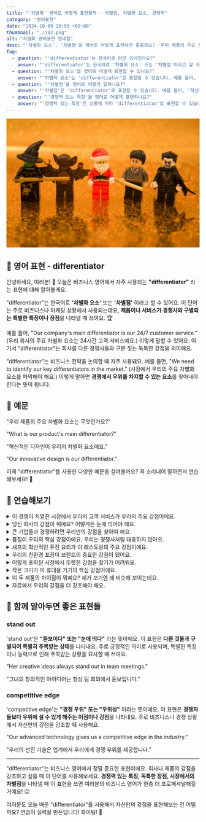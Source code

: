```yaml
---
title: "'차별화' 영어로 어떻게 표현할까 - 차별점, 차별화 요소, 경쟁력"
category: "영어표현"
date: "2024-10-09 20:50 +09:00"
thumbnail: "./102.png"
alt: "차별화 영어표현 썸네일"
desc: "'차별화 요소', '차별점'을 영어로 어떻게 표현하면 좋을까요? '우리 제품의 주요 차별화 요소는 무엇인가요?', '혁신적인 디자인이 우리의 차별화 요소예요.' 등을 영어로 표현하는 법을 배워봅시다. 다양한 예문을 통해서 연습하고 본인의 표현으로 만들어 보세요."
faq:
  - question: "'differentiator'는 한국어로 어떤 의미인가요?"
    answer: "'differentiator'는 한국어로 '차별화 요소' 또는 '차별점'이라고 할 수 있습니다. 제품이나 서비스가 경쟁사와 구별되는 특별한 특징이나 장점을 나타낼 때 사용합니다."
  - question: "'차별화 요소'를 영어로 어떻게 표현할 수 있나요?"
    answer: "'차별화 요소'는 'differentiator'로 표현할 수 있습니다. 예를 들어, '우리 회사의 주요 차별화 요소는 24시간 고객 서비스예요'는 'Our company's main differentiator is our 24/7 customer service'로 말할 수 있습니다."
  - question: "'차별점'을 영어로 어떻게 말하나요?"
    answer: "'차별점'은 'differentiator'로 표현할 수 있습니다. 예를 들어, '혁신적인 디자인이 우리의 차별점이에요'는 'Our innovative design is our differentiator'로 말할 수 있습니다."
  - question: "'경쟁력 있는 특징'을 영어로 어떻게 표현하나요?"
    answer: "'경쟁력 있는 특징'은 상황에 따라 'differentiator'로 표현할 수 있습니다. 예를 들어, '시장에서 우리의 주요 경쟁력 있는 특징을 파악해야 해요'는 'We need to identify our key differentiators in the market'로 말할 수 있습니다."
---
```


![다양한 캐릭터들 사이에서 돋보이는 산타](./102-1.jpg)

## 🌟 영어 표현 - differentiator

안녕하세요, 여러분! 👋 오늘은 비즈니스 영어에서 자주 사용되는 **"differentiator"** 라는 표현에 대해 알아볼게요.

"differentiator"는 한국어로 **'차별화 요소'** 또는 **'차별점'** 이라고 할 수 있어요. 이 단어는 주로 비즈니스나 마케팅 상황에서 사용되는데요, **제품이나 서비스가 경쟁사와 구별되는 특별한 특징이나 장점**을 나타낼 때 쓰여요. 🏆

예를 들어, "Our company's main differentiator is our 24/7 customer service." (우리 회사의 주요 차별화 요소는 24시간 고객 서비스예요.) 이렇게 말할 수 있어요. 여기서 "differentiator"는 회사를 다른 경쟁사들과 구분 짓는 독특한 강점을 의미해요.

"differentiator"는 비즈니스 전략을 논의할 때 자주 사용돼요. 예를 들면, "We need to identify our key differentiators in the market." (시장에서 우리의 주요 차별화 요소를 파악해야 해요.) 이렇게 말하면 **경쟁에서 우위를 차지할 수 있는 요소**를 찾아내야 한다는 뜻이 됩니다.

## 📖 예문

"우리 제품의 주요 차별화 요소는 무엇인가요?"

"What is our product's main differentiator?"

"혁신적인 디자인이 우리의 차별화 요소예요."

"Our innovative design is our differentiator."

이제 "differentiator"를 사용한 다양한 예문을 살펴볼까요? 꼭 소리내어 말하면서 연습해보세요! 🚀

<script async src="https://pagead2.googlesyndication.com/pagead/js/adsbygoogle.js?client=ca-pub-1465612013356152"
     crossorigin="anonymous"></script>
<!-- engple-horizontal-ad -->

<ins class="adsbygoogle"
     style="display:block"
     data-ad-client="ca-pub-1465612013356152"
     data-ad-slot="2106896038"
     data-ad-format="auto"
     data-full-width-responsive="true"></ins>

<script>
     (adsbygoogle = window.adsbygoogle || []).push({});
</script>

## 💬 연습해보기

<details>
<summary>이 경쟁이 치열한 시장에서 우리의 고객 서비스가 우리의 주요 강점이에요.</summary>
<span>Our customer service is our main differentiator in this crowded market.</span>
</details>

<details>
<summary>당신 회사의 강점이 뭐예요? 어떻게든 눈에 띄어야 해요.</summary>
<span>What's your company's differentiator? You gotta stand out somehow.</span>
</details>

<details>
<summary>큰 기업들과 경쟁하려면 우리만의 강점을 찾아야 해요.</summary>
<span>We need to find our differentiator if we want to compete with the big players.</span>
</details>

<details>
<summary>품질이 우리의 핵심 강점이에요. 우리는 경쟁사처럼 대충하지 않아요.</summary>
<span>Quality is our key differentiator. We don't cut corners like our competitors.</span>
</details>

<details>
<summary>셰프의 혁신적인 퓨전 요리가 이 레스토랑의 주요 강점이에요.</summary>
<span>The chef's innovative fusion cuisine is the restaurant's primary differentiator.</span>
</details>

<details>
<summary>우리의 친환경 포장이 브랜드의 중요한 강점이 됐어요.</summary>
<span>Our eco-friendly packaging has become a significant differentiator for our brand.</span>
</details>

<details>
<summary>이렇게 포화된 시장에서 뚜렷한 강점을 찾기가 어려워요.</summary>
<span>We're <a href="/blog/잘-안돼-영어표현/">struggling to</a> find a clear differentiator in such a saturated market.</span>
</details>

<details>
<summary>작은 크기가 이 휴대용 기기의 핵심 강점이에요.</summary>
<span>The compact size is a key differentiator for this portable device.</span>
</details>

<details>
<summary>이 두 제품의 차이점이 뭐예요? 제가 보기엔 꽤 비슷해 보이는데요.</summary>
<span>What's the differentiator between these two products? They look pretty similar to me.</span>
</details>

<details>
<summary>자료에서 우리의 강점을 더 강조해야 해요.</summary>
<span>We need to emphasize our differentiators more in our materials.</span>
</details>

## 🤝 함께 알아두면 좋은 표현들

### stand out

'stand out'은 **"돋보이다" 또는 "눈에 띄다"** 라는 뜻이에요. 이 표현은 **다른 것들과 구별되어 특별히 주목받는 상태**를 나타내요. 주로 긍정적인 의미로 사용되며, 특별한 특징이나 능력으로 인해 주목받는 상황을 묘사할 때 쓰여요.

"Her creative ideas always stand out in team meetings."

"그녀의 창의적인 아이디어는 항상 팀 회의에서 돋보입니다."

### competitive edge

'competitive edge'는 **"경쟁 우위" 또는 "우위성"** 이라는 뜻이에요. 이 표현은 **경쟁자들보다 우위에 설 수 있게 해주는 이점이나 강점**을 나타내요. 주로 비즈니스나 경쟁 상황에서 자신만의 강점을 강조할 때 사용해요.

"Our advanced technology gives us a competitive edge in the industry."

"우리의 선진 기술은 업계에서 우리에게 경쟁 우위를 제공합니다."

---

"differentiator"는 비즈니스 영어에서 정말 중요한 표현이에요. 회사나 제품의 강점을 강조하고 싶을 때 이 단어를 사용해보세요. **경쟁력 있는 특징, 독특한 장점, 시장에서의 차별점**을 나타낼 때 이 표현을 쓰면 여러분의 비즈니스 영어가 한층 더 프로페셔널해질 거예요! 😉

여러분도 오늘 배운 "differentiator"를 사용해서 자신만의 강점을 표현해보는 건 어떨까요? 연습이 실력을 만든답니다! 화이팅! 💪

